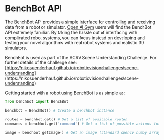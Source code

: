 # BenchBot API


The BenchBot API provides a simple interface for controlling and receiving data from a robot or simulator. [Open AI Gym](https://gym.openai.com) users will find the BenchBot API extremely familiar. By taking the hassle out of interfacing with complicated robot systems, you can focus instead on developing and testing your novel algorithms with real robot systems and realistic 3D simulators.

BenchBot is used as part of the ACRV Scene Understanding Challenge. For further details of the challenge see: [https://nikosuenderhauf.github.io/roboticvisionchallenges/scene-understanding] (https://nikosuenderhauf.github.io/roboticvisionchallenges/scene-understanding)

Getting started with a robot using BenchBot is as simple as:

```python
from benchbot import BenchBot

benchbot = BenchBot() # Create a benchbot instance

routes = benchbot.get() # Get a list of available routes
commands = benchbot.get('command') # Get a list of possible actions for the command route

image = benchbot.getImage() # Get an image (standard opencv numpy array)
```
